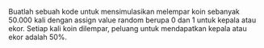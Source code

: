 Buatlah sebuah kode untuk mensimulasikan melempar koin sebanyak 50.000 kali dengan assign value random berupa 0 dan 1 untuk kepala atau ekor. Setiap kali koin dilempar, peluang untuk mendapatkan kepala atau ekor adalah 50%.
